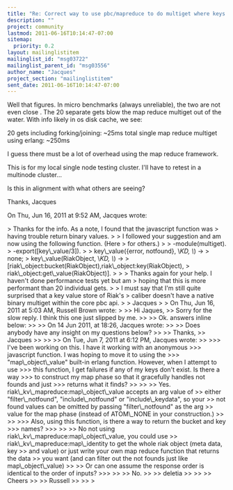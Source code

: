 ```yaml
---
title: "Re: Correct way to use pbc/mapreduce to do multiget where keys and	bucket names are binary values?"
description: ""
project: community
lastmod: 2011-06-16T10:14:47-07:00
sitemap:
  priority: 0.2
layout: mailinglistitem
mailinglist_id: "msg03722"
mailinglist_parent_id: "msg03556"
author_name: "Jacques"
project_section: "mailinglistitem"
sent_date: 2011-06-16T10:14:47-07:00
---
```



Well that figures. In micro benchmarks (always unreliable), the two are
not even close . The 20 separate gets blow the map reduce multiget out of
the water. With info likely in os disk cache, we see:

20 gets including forking/joining: ~25ms total
single map reduce multiget using erlang: ~250ms

I guess there must be a lot of overhead using the map reduce framework.

This is for my local single node testing cluster. I'll have to retest in a
multinode cluster...

Is this in alignment with what others are seeing?

Thanks,
Jacques

On Thu, Jun 16, 2011 at 9:52 AM, Jacques  wrote:

&gt; Thanks for the info. As a note, I found that the javascript function was
&gt; having trouble return binary values.
&gt;
&gt; I followed your suggestion and am now using the following function. (Here
&gt; for others.)
&gt;
&gt; -module(multiget).
&gt; -export([key\\_value/3]).
&gt;
&gt; key\\_value({error, notfound}, \\_KD, \\_) -&gt;
&gt; none;
&gt; key\\_value(RiakObject, \\_KD, \\_) -&gt;
&gt; [riak\\_object:bucket(RiakObject),riak\\_object:key(RiakObject),
&gt; riak\\_object:get\\_value(RiakObject)].
&gt;
&gt;
&gt; Thanks again for your help. I haven't done performance tests yet but am
&gt; hoping that this is more performant than 20 individual gets.
&gt;
&gt; I must say that I'm still quite surprised that a key value store of Riak's
&gt; caliber doesn't have a native binary multiget within the core pbc api.
&gt;
&gt; Jacques
&gt;
&gt; On Thu, Jun 16, 2011 at 5:03 AM, Russell Brown wrote:
&gt;
&gt;&gt; Hi Jaques,
&gt;&gt; Sorry for the slow reply. I think this one just slipped by me.
&gt;&gt;
&gt;&gt; Ok. answers inline below:
&gt;&gt;
&gt;&gt; On 14 Jun 2011, at 18:26, Jacques wrote:
&gt;&gt;
&gt;&gt; Does anybody have any insight on my questions below?
&gt;&gt;
&gt;&gt; Thanks,
&gt;&gt; Jacques
&gt;&gt;
&gt;&gt;
&gt;&gt; On Tue, Jun 7, 2011 at 6:12 PM, Jacques  wrote:
&gt;&gt;
&gt;&gt;&gt; I've been working on this. I have it working with an anonymous
&gt;&gt;&gt; javascript function. I was hoping to move it to using the
&gt;&gt;&gt; "map\\_object\\_value" built-in erlang function. However, when I attempt to use
&gt;&gt;&gt; this function, I get failures if any of my keys don't exist. Is there a way
&gt;&gt;&gt; to construct my map phase so that it gracefully handles not founds and just
&gt;&gt;&gt; returns what it finds?
&gt;&gt;
&gt;&gt;
&gt;&gt; Yes. riak\\_kv\\_mapreduce:map\\_object\\_value accepts an arg value of
&gt;&gt; either "filter\\_notfound", "include\\_notfound" or "include\\_keydata", so your
&gt;&gt; not found values can be omitted by passing "filter\\_notfound" as the arg
&gt;&gt; value for the map phase (instead of ATOM\\_NONE in your construction.)
&gt;&gt;
&gt;&gt;
&gt;&gt;&gt; Also, using this function, is there a way to return the bucket and key
&gt;&gt;&gt; names?
&gt;&gt;&gt;
&gt;&gt;
&gt;&gt; No not using riak\\_kv\\_mapreduce:map\\_object\\_value, you could use
&gt;&gt; riak\\_kv\\_mapreduce:map\\_identity to get the whole riak object (meta data, key
&gt;&gt; and value) or just write your own map reduce function that returns the data
&gt;&gt; you want (and can filter out the not founds just like map\\_object\\_value)
&gt;&gt;
&gt;&gt; Or can one assume the response order is identical to the order of inputs?
&gt;&gt;&gt;
&gt;&gt;
&gt;&gt; No.
&gt;&gt;
&gt;&gt; deletia
&gt;&gt;
&gt;&gt;
&gt;&gt; Cheers
&gt;&gt;
&gt;&gt; Russell
&gt;&gt;
&gt;&gt;
&gt;
